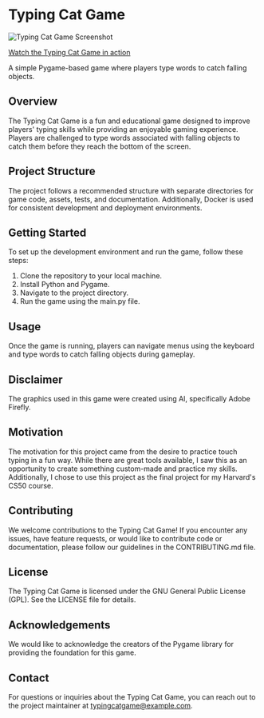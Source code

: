 # Typing Cat Game

![Typing Cat Game Screenshot](/path/to/screenshot.png)

[Watch the Typing Cat Game in action](https://www.youtube.com/watch?v=yourvideoid)

A simple Pygame-based game where players type words to catch falling objects.

## Overview

The Typing Cat Game is a fun and educational game designed to improve players' typing skills while providing an enjoyable gaming experience. Players are challenged to type words associated with falling objects to catch them before they reach the bottom of the screen.

## Project Structure

The project follows a recommended structure with separate directories for game code, assets, tests, and documentation. Additionally, Docker is used for consistent development and deployment environments.

## Getting Started

To set up the development environment and run the game, follow these steps:

1. Clone the repository to your local machine.
2. Install Python and Pygame.
3. Navigate to the project directory.
4. Run the game using the main.py file.

## Usage

Once the game is running, players can navigate menus using the keyboard and type words to catch falling objects during gameplay.

## Disclaimer

The graphics used in this game were created using AI, specifically Adobe Firefly.

## Motivation

The motivation for this project came from the desire to practice touch typing in a fun way. While there are great tools available, I saw this as an opportunity to create something custom-made and practice my skills. Additionally, I chose to use this project as the final project for my Harvard's CS50 course.

## Contributing

We welcome contributions to the Typing Cat Game! If you encounter any issues, have feature requests, or would like to contribute code or documentation, please follow our guidelines in the CONTRIBUTING.md file.

## License

The Typing Cat Game is licensed under the GNU General Public License (GPL). See the LICENSE file for details.

## Acknowledgements

We would like to acknowledge the creators of the Pygame library for providing the foundation for this game.

## Contact

For questions or inquiries about the Typing Cat Game, you can reach out to the project maintainer at typingcatgame@example.com.